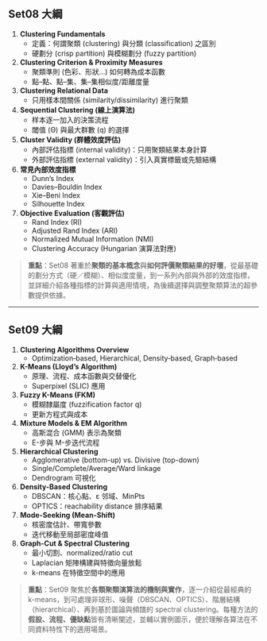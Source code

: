 ## Set08 大綱
1. **Clustering Fundamentals**
    - 定義：何謂聚類 (clustering) 與分類 (classification) 之區別
    - 硬劃分 (crisp partition) 與模糊劃分 (fuzzy partition)
2. **Clustering Criterion & Proximity Measures**
    - 聚類準則 (色彩、形狀…) 如何轉為成本函數
    - 點–點、點–集、集–集相似度/距離度量
3. **Clustering Relational Data**
    - 只用樣本間關係 (similarity/dissimilarity) 進行聚類
4. **Sequential Clustering (線上演算法)**    
    - 样本逐一加入的決策流程        
    - 閾值 (Θ) 與最大群數 (q) 的選擇        
5. **Cluster Validity (群體效度評估)**    
    - 內部評估指標 (internal validity)：只用聚類結果本身計算        
    - 外部評估指標 (external validity)：引入真實標籤或先驗結構        
6. **常見內部效度指標**    
    - Dunn’s Index        
    - Davies–Bouldin Index        
    - Xie–Beni Index        
    - Silhouette Index        
7. **Objective Evaluation (客觀評估)**    
    - Rand Index (RI)        
    - Adjusted Rand Index (ARI)        
    - Normalized Mutual Information (NMI)        
    - Clustering Accuracy (Hungarian 演算法對應)        

> **重點**：Set08 著重於**聚類的基本概念**與**如何評價聚類結果的好壞**，從最基礎的劃分方式（硬／模糊）、相似度度量，到一系列內部與外部的效度指標，並詳細介紹各種指標的計算與適用情境，為後續選擇與調整聚類算法的超參數提供依據。

---
## Set09 大綱
1. **Clustering Algorithms Overview**    
    - Optimization‐based, Hierarchical, Density‐based, Graph‐based        
2. **K-Means (Lloyd’s Algorithm)**    
    - 原理、流程、成本函數與交替優化        
    - Superpixel (SLIC) 應用        
3. **Fuzzy K-Means (FKM)**    
    - 模糊隸屬度 (fuzzification factor q)        
    - 更新方程式與成本        
4. **Mixture Models & EM Algorithm**    
    - 高斯混合 (GMM) 表示為聚類        
    - E-步與 M-步迭代流程        
5. **Hierarchical Clustering**    
    - Agglomerative (bottom-up) vs. Divisive (top-down)        
    - Single/Complete/Average/Ward linkage        
    - Dendrogram 可視化        
6. **Density-Based Clustering**    
    - DBSCAN：核心點、ε 邻域、MinPts        
    - OPTICS：reachability distance 排序結果        
7. **Mode-Seeking (Mean-Shift)**    
    - 核密度估計、帶寬參數        
    - 迭代移動至局部密度峰值        
8. **Graph-Cut & Spectral Clustering**    
    - 最小切割、normalized/ratio cut        
    - Laplacian 矩陣構建與特徵向量放鬆        
    - k-means 在特徵空間中的應用        

> **重點**：Set09 聚焦於**各類聚類演算法的機制與實作**，逐一介紹從最經典的 k-means，到可處理非球形、噪聲（DBSCAN、OPTICS）、階層結構（hierarchical）、再到基於圖論與頻譜的 spectral clustering。每種方法的**假設、流程、優缺點**皆有清晰闡述，並輔以實例圖示，便於理解各算法在不同資料特性下的適用場景。